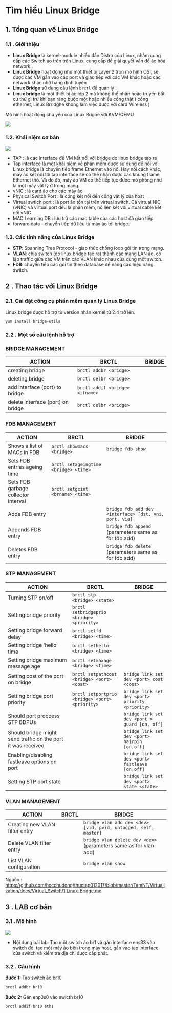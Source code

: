 # Tìm hiểu Linux Bridge

## 1. Tổng quan về Linux Bridge

### 1.1 . Giới thiệu
- **Linux Bridge** là  kernel-module nhiều đẩn Distro của Linux, nhằm cung cấp các Switch ảo trên trên Linux, cung cấp để giải quyết vấn đề ảo hóa network .
- **Linux Bridge** hoạt động như một thiết bị Layer 2 tron mô hình OSI, sẽ được các VM gắn vào các port và giao tiếp với các VM khác hoặc các network khác nhờ bảng định tuyến
- **Linux Bridge** sử dụng câu lệnh `brctl` để quản lý .
- **Linux bridge** là một thiết bị ảo lớp 2 mà không thể nhận hoặc truyền bất cứ thứ gì trừ khi bạn ràng buộc một hoặc nhiều cổng thật ( cổng ethernet, Linux Brridghe không làm việc được với card Wireless )

Mô hình hoạt động chủ yếu của Linux Brighe với KVM/QEMU

![](https://imgur.com/elNwGMR.png)


### 1.2. Khái niệm cơ bản

![](https://github.com/trangnth/Report_Intern/raw/master/ghichep-kvm/img/1.png)


- TAP  : là các interface để  VM kết nối với bridge do linux bridge tạo ra
- Tap interface là một khái niệm về phần mềm được sử dụng để nói với Linux bridge là chuyến tiếp frame Ethernet vào nó. Hay nói cách khác, máy ảo kết nối tới tap interface sẽ có thể nhận được các khung frame Ethernet thô. Và do đó, máy ảo VM có thể tiếp tục được mô phỏng như là một máy vật lý ở trong mạng.
- vNIC : là card ảo cho các máy ảo
- Physical Switch Port : là cổng kết nối đến cổng vật lý của host
- Virtual swtich port : là port ảo tồn tại trên virtual switch. Cả virtual NIC (vNIC) và virtual port đều là phần mềm, nó liên kết với virtual cable kết nối vNIC
- MAC Learning DB : lưu trữ các mac table của các host đã giao tiếp. 
- forward data - chuyển tiếp dữ liệu từ máy ảo tới bridge.

### 1.3. Các tính năng của Linux Bridge

-  **STP**: Spanning Tree Protocol - giao thức chống loop gói tin trong mạng.
- **VLAN**: chia switch (do linux bridge tạo ra) thành các mạng LAN ảo, cô lập traffic giữa các VM trên các VLAN khác nhau của cùng một switch.
- **FDB**: chuyển tiếp các gói tin theo database để nâng cao hiệu năng switch.


## 2 . Thao tác với Linux Bridge

### 2.1. Cài đặt công cụ phần mềm quản lý Linux Bridge

Linux bridge được hỗ trợ từ version nhân kernel từ 2.4 trở lên.
```bash
yum install bridge-utils
```

### 2.2 . Một số câu lệnh hỗ trợ


### BRIDGE MANAGEMENT

|ACTION	|BRCTL	|BRIDGE|
|-|-|-|
|creating bridge|	`brctl addbr <bridge>`| |	
|deleting bridge|	`brctl delbr <bridge>`| |
|add interface (port) to bridge	| `brctl addif <bridge> <ifname>`	| |
|delete interface (port) on bridge |	`brctl delbr <bridge>`|  |	


### FDB MANAGEMENT

|ACTION	|BRCTL	|BRIDGE|
|-|-|-|
|Shows a list of MACs in FDB|	`brctl showmacs <bridge>`	|`bridge fdb show`|
|Sets FDB entries ageing time|	`brctl setageingtime  <bridge> <time>`|	|
|Sets FDB garbage collector interval|	`brctl setgcint <brname> <time>`| |	
|Adds FDB entry	|	|`bridge fdb add dev <interface> [dst, vni, port, via]`|
|Appends FDB entry|		|`bridge fdb append` (parameters same as for fdb add)|
|Deletes FDB entry|		|`bridge fdb delete ` (parameters same as for fdb add)|

### STP MANAGEMENT

|ACTION	|BRCTL	|BRIDGE|
|-|-|-|
|Turning STP on/off	|`brctl stp <bridge> <state>`| |	
|Setting bridge priority|	`brctl setbridgeprio <bridge> <priority>`	| |
|Setting bridge forward delay|	`brctl setfd <bridge> <time>`	| |
|Setting bridge 'hello' time|	`brctl sethello <bridge> <time>`| |	
|Setting bridge maximum message age|	`brctl setmaxage <bridge> <time>`	| |
|Setting cost of the port on bridge|	`brctl setpathcost <bridge> <port> <cost>`|	`bridge link set dev <port> cost <cost>`|
|Setting bridge port priority	|`brctl setportprio <bridge> <port> <priority>`|	`bridge link set dev <port> priority <priority>`|
|Should port proccess STP BDPUs	|	|`bridge link set dev <port > guard [on, off]`|
|Should bridge might send traffic on the port it was received|		|`bridge link set dev <port> hairpin [on,off]`|
|Enabling/disabling fastleave options on port|		|`bridge link set dev <port> fastleave [on,off]`|
|Setting STP port state	|	|`bridge link set dev <port> state <state>`|

### VLAN MANAGEMENT

|ACTION|	BRCTL|	BRIDGE|
|-|-|-|
|Creating new VLAN filter entry|		|`bridge vlan add dev <dev> [vid, pvid, untagged, self, master]`|
|Delete VLAN filter entry	|	|`bridge vlan delete dev <dev>` (parameters same as for vlan add)|
|List VLAN configuration|		|`bridge vlan show`|

Nguồn : https://github.com/hocchudong/thuctap012017/blob/master/TamNT/Virtualization/docs/Virtual_Switch/1.Linux-Bridge.md


## 3 . LAB cơ bản


### 3.1 . Mô hình 
![](https://imgur.com/gl3yOvf.png)

-   Nội dung bài lab: Tạo một switch ảo br1 và gán interface ens33 vào switch đó, tạo một máy ảo bên trong máy host, gắn vào tap interface của switch và kiểm tra địa chỉ được cấp phát. 


### 3.2 . Cấu hình

**Bước 1:**  Tạo switch ảo br10

```bash
brctl addbr br10 
```

**Bước 2:**  Gán enp3s0 vào swicth br10

`brctl addif br10 eth1`
